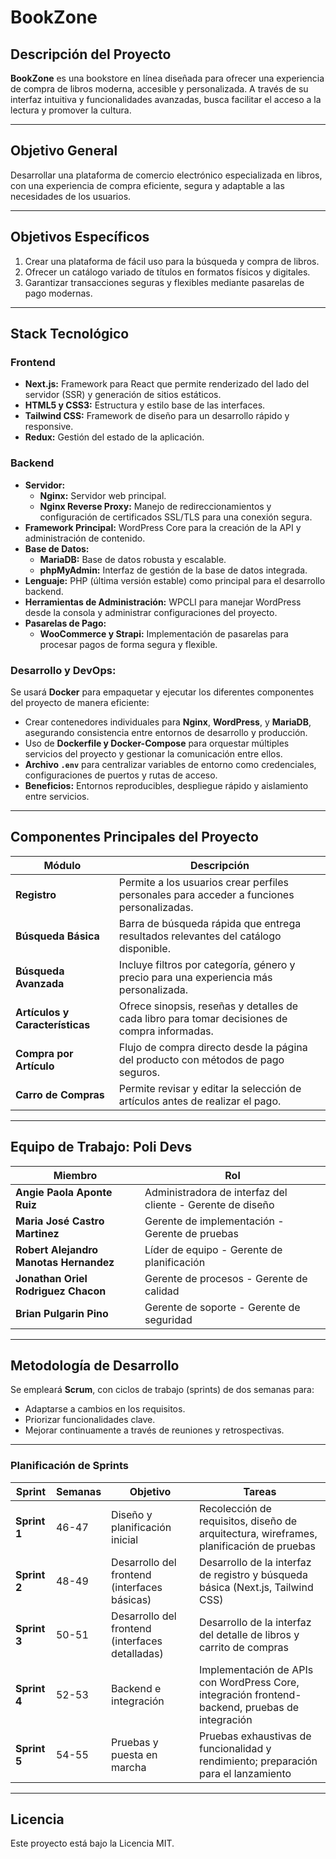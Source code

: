 # BookZone

## **Descripción del Proyecto**  
**BookZone** es una bookstore en línea diseñada para ofrecer una experiencia de compra de libros moderna, accesible y personalizada. A través de su interfaz intuitiva y funcionalidades avanzadas, busca facilitar el acceso a la lectura y promover la cultura.  

---

## **Objetivo General**  
Desarrollar una plataforma de comercio electrónico especializada en libros, con una experiencia de compra eficiente, segura y adaptable a las necesidades de los usuarios.  

---

## **Objetivos Específicos**  
1. Crear una plataforma de fácil uso para la búsqueda y compra de libros.  
2. Ofrecer un catálogo variado de títulos en formatos físicos y digitales.  
3. Garantizar transacciones seguras y flexibles mediante pasarelas de pago modernas.  

---

## **Stack Tecnológico**  

### **Frontend**  
- **Next.js:** Framework para React que permite renderizado del lado del servidor (SSR) y generación de sitios estáticos.  
- **HTML5 y CSS3:** Estructura y estilo base de las interfaces.  
- **Tailwind CSS:** Framework de diseño para un desarrollo rápido y responsive.  
- **Redux:** Gestión del estado de la aplicación.  

### **Backend**  
- **Servidor:**  
  - **Nginx:** Servidor web principal.  
  - **Nginx Reverse Proxy:** Manejo de redireccionamientos y configuración de certificados SSL/TLS para una conexión segura.  
- **Framework Principal:** WordPress Core para la creación de la API y administración de contenido.  
- **Base de Datos:**  
  - **MariaDB:** Base de datos robusta y escalable.  
  - **phpMyAdmin:** Interfaz de gestión de la base de datos integrada.  
- **Lenguaje:** PHP (última versión estable) como principal para el desarrollo backend.  
- **Herramientas de Administración:** WPCLI para manejar WordPress desde la consola y administrar configuraciones del proyecto.  
- **Pasarelas de Pago:**  
  - **WooCommerce y Strapi:** Implementación de pasarelas para procesar pagos de forma segura y flexible.  

### **Desarrollo y DevOps:**  
Se usará **Docker** para empaquetar y ejecutar los diferentes componentes del proyecto de manera eficiente:  
- Crear contenedores individuales para **Nginx**, **WordPress**, y **MariaDB**, asegurando consistencia entre entornos de desarrollo y producción.  
- Uso de **Dockerfile y Docker-Compose** para orquestar múltiples servicios del proyecto y gestionar la comunicación entre ellos.  
- **Archivo `.env`** para centralizar variables de entorno como credenciales, configuraciones de puertos y rutas de acceso.  
- **Beneficios:** Entornos reproducibles, despliegue rápido y aislamiento entre servicios.  

---

## **Componentes Principales del Proyecto**  

| **Módulo**          | **Descripción**                                                                                 |  
|----------------------|-------------------------------------------------------------------------------------------------|  
| **Registro**         | Permite a los usuarios crear perfiles personales para acceder a funciones personalizadas.      |  
| **Búsqueda Básica**  | Barra de búsqueda rápida que entrega resultados relevantes del catálogo disponible.             |  
| **Búsqueda Avanzada**| Incluye filtros por categoría, género y precio para una experiencia más personalizada.          |  
| **Artículos y Características**| Ofrece sinopsis, reseñas y detalles de cada libro para tomar decisiones de compra informadas.|  
| **Compra por Artículo**| Flujo de compra directo desde la página del producto con métodos de pago seguros.             |  
| **Carro de Compras** | Permite revisar y editar la selección de artículos antes de realizar el pago.                  |  

---

## **Equipo de Trabajo: Poli Devs**  

| **Miembro**                         | **Rol**                                                    |  
|-------------------------------------|-----------------------------------------------------------|  
| **Angie Paola Aponte Ruiz**         | Administradora de interfaz del cliente - Gerente de diseño|  
| **Maria José Castro Martinez**      | Gerente de implementación - Gerente de pruebas            |  
| **Robert Alejandro Manotas Hernandez** | Líder de equipo - Gerente de planificación               |  
| **Jonathan Oriel Rodriguez Chacon** | Gerente de procesos - Gerente de calidad                  |  
| **Brian Pulgarin Pino**             | Gerente de soporte - Gerente de seguridad                 |  

---

## **Metodología de Desarrollo**  
Se empleará **Scrum**, con ciclos de trabajo (sprints) de dos semanas para:  
- Adaptarse a cambios en los requisitos.  
- Priorizar funcionalidades clave.  
- Mejorar continuamente a través de reuniones y retrospectivas.  

---

### **Planificación de Sprints**  

| **Sprint**        | **Semanas**   | **Objetivo**                                              | **Tareas**                                                                                                 |  
|-------------------|---------------|-----------------------------------------------------------|-----------------------------------------------------------------------------------------------------------|  
| **Sprint 1**      | 46-47         | Diseño y planificación inicial                            | Recolección de requisitos, diseño de arquitectura, wireframes, planificación de pruebas                  |  
| **Sprint 2**      | 48-49         | Desarrollo del frontend (interfaces básicas)              | Desarrollo de la interfaz de registro y búsqueda básica (Next.js, Tailwind CSS)                          |  
| **Sprint 3**      | 50-51         | Desarrollo del frontend (interfaces detalladas)           | Desarrollo de la interfaz del detalle de libros y carrito de compras                                     |  
| **Sprint 4**      | 52-53         | Backend e integración                                     | Implementación de APIs con WordPress Core, integración frontend-backend, pruebas de integración           |  
| **Sprint 5**      | 54-55         | Pruebas y puesta en marcha                                | Pruebas exhaustivas de funcionalidad y rendimiento; preparación para el lanzamiento                      |  

---

## **Licencia**  
Este proyecto está bajo la Licencia MIT.  
